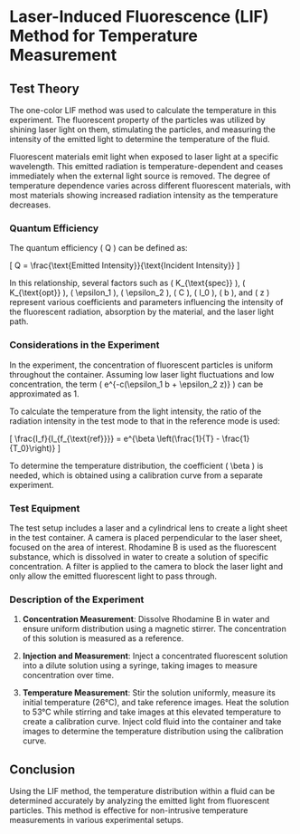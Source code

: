 # Laser-Induced Fluorescence (LIF) Method for Temperature Measurement

## Test Theory

The one-color LIF method was used to calculate the temperature in this experiment. The fluorescent property of the particles was utilized by shining laser light on them, stimulating the particles, and measuring the intensity of the emitted light to determine the temperature of the fluid.

Fluorescent materials emit light when exposed to laser light at a specific wavelength. This emitted radiation is temperature-dependent and ceases immediately when the external light source is removed. The degree of temperature dependence varies across different fluorescent materials, with most materials showing increased radiation intensity as the temperature decreases.

### Quantum Efficiency

The quantum efficiency \( Q \) can be defined as:

\[ Q = \frac{\text{Emitted Intensity}}{\text{Incident Intensity}} \]

In this relationship, several factors such as \( K_{\text{spec}} \), \( K_{\text{opt}} \), \( \epsilon_1 \), \( \epsilon_2 \), \( C \), \( I_0 \), \( b \), and \( z \) represent various coefficients and parameters influencing the intensity of the fluorescent radiation, absorption by the material, and the laser light path.

### Considerations in the Experiment

In the experiment, the concentration of fluorescent particles is uniform throughout the container. Assuming low laser light fluctuations and low concentration, the term \( e^{-c(\epsilon_1 b + \epsilon_2 z)} \) can be approximated as 1.

To calculate the temperature from the light intensity, the ratio of the radiation intensity in the test mode to that in the reference mode is used:

\[ \frac{I_f}{I_{f_{\text{ref}}}} = e^{\beta \left(\frac{1}{T} - \frac{1}{T_0}\right)} \]

To determine the temperature distribution, the coefficient \( \beta \) is needed, which is obtained using a calibration curve from a separate experiment.

### Test Equipment

The test setup includes a laser and a cylindrical lens to create a light sheet in the test container. A camera is placed perpendicular to the laser sheet, focused on the area of interest. Rhodamine B is used as the fluorescent substance, which is dissolved in water to create a solution of specific concentration. A filter is applied to the camera to block the laser light and only allow the emitted fluorescent light to pass through.

### Description of the Experiment

1. **Concentration Measurement**: Dissolve Rhodamine B in water and ensure uniform distribution using a magnetic stirrer. The concentration of this solution is measured as a reference.

2. **Injection and Measurement**: Inject a concentrated fluorescent solution into a dilute solution using a syringe, taking images to measure concentration over time.

3. **Temperature Measurement**: Stir the solution uniformly, measure its initial temperature (26°C), and take reference images. Heat the solution to 53°C while stirring and take images at this elevated temperature to create a calibration curve. Inject cold fluid into the container and take images to determine the temperature distribution using the calibration curve.

## Conclusion

Using the LIF method, the temperature distribution within a fluid can be determined accurately by analyzing the emitted light from fluorescent particles. This method is effective for non-intrusive temperature measurements in various experimental setups.
